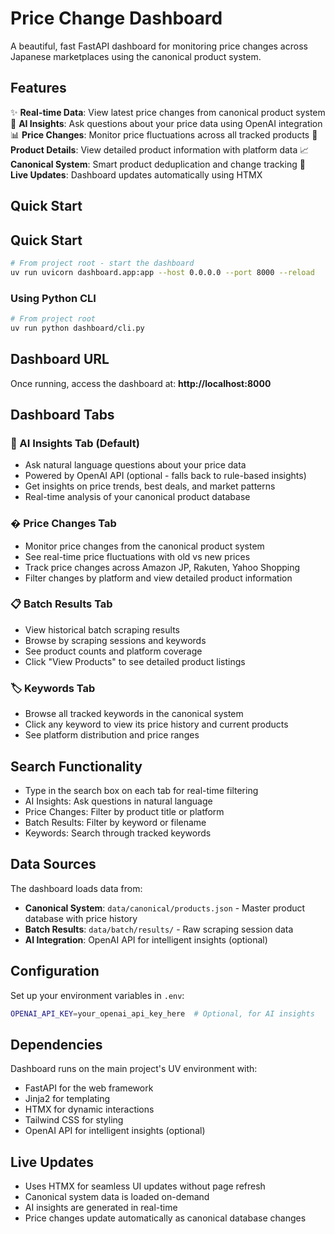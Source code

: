 # Price Change Dashboard

A beautiful, fast FastAPI dashboard for monitoring price changes across Japanese marketplaces using the canonical product system.

## Features

✨ **Real-time Data**: View latest price changes from canonical product system
🧠 **AI Insights**: Ask questions about your price data using OpenAI integration
📊 **Price Changes**: Monitor price fluctuations across all tracked products
🎯 **Product Details**: View detailed product information with platform data
📈 **Canonical System**: Smart product deduplication and change tracking
🔄 **Live Updates**: Dashboard updates automatically using HTMX

## Quick Start

## Quick Start

```bash
# From project root - start the dashboard
uv run uvicorn dashboard.app:app --host 0.0.0.0 --port 8000 --reload
```

### Using Python CLI

```bash
# From project root
uv run python dashboard/cli.py
```

## Dashboard URL

Once running, access the dashboard at: **http://localhost:8000**

## Dashboard Tabs

### 🧠 AI Insights Tab (Default)
- Ask natural language questions about your price data
- Powered by OpenAI API (optional - falls back to rule-based insights)
- Get insights on price trends, best deals, and market patterns
- Real-time analysis of your canonical product database

### � Price Changes Tab  
- Monitor price changes from the canonical product system
- See real-time price fluctuations with old vs new prices
- Track price changes across Amazon JP, Rakuten, Yahoo Shopping
- Filter changes by platform and view detailed product information

### 📋 Batch Results Tab
- View historical batch scraping results
- Browse by scraping sessions and keywords
- See product counts and platform coverage
- Click "View Products" to see detailed product listings

### 🏷️ Keywords Tab
- Browse all tracked keywords in the canonical system
- Click any keyword to view its price history and current products
- See platform distribution and price ranges

## Search Functionality

- Type in the search box on each tab for real-time filtering
- AI Insights: Ask questions in natural language
- Price Changes: Filter by product title or platform
- Batch Results: Filter by keyword or filename
- Keywords: Search through tracked keywords

## Data Sources

The dashboard loads data from:
- **Canonical System**: `data/canonical/products.json` - Master product database with price history
- **Batch Results**: `data/batch/results/` - Raw scraping session data
- **AI Integration**: OpenAI API for intelligent insights (optional)

## Configuration

Set up your environment variables in `.env`:
```bash
OPENAI_API_KEY=your_openai_api_key_here  # Optional, for AI insights
```

## Dependencies

Dashboard runs on the main project's UV environment with:
- FastAPI for the web framework
- Jinja2 for templating 
- HTMX for dynamic interactions
- Tailwind CSS for styling
- OpenAI API for intelligent insights (optional)

## Live Updates

- Uses HTMX for seamless UI updates without page refresh
- Canonical system data is loaded on-demand
- AI insights are generated in real-time
- Price changes update automatically as canonical database changes
